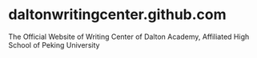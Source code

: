 # daltonwritingcenter.github.com
The Official Website of Writing Center of Dalton Academy, Affiliated High School of Peking University
